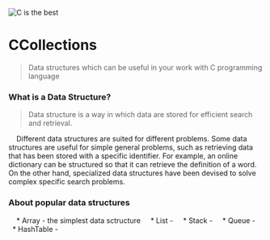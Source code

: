 ![C is the best](https://www.edjio.com/images/course-logo/c-and-data-structures.png)

# CCollections
> Data structures which can be useful in your work with C programming language


### What is a Data Structure?
> Data structure is a way in which data are stored for efficient search and retrieval.

&nbsp; &nbsp; Different data structures are suited for different problems. Some data structures are useful for simple general problems, such as retrieving data that has been stored with a specific identifier. For example, an online dictionary can be structured so that it can retrieve the definition of a word. On the other hand, specialized data structures have been devised to solve complex specific search problems.


### About popular data structures
> 
&nbsp; &nbsp; * Array - the simplest data sctructure
&nbsp; &nbsp; * List - 
&nbsp; &nbsp; * Stack - 
&nbsp; &nbsp; * Queue -
&nbsp; &nbsp; * HashTable -
